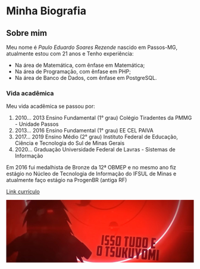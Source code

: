 # Minha **Biografia**

## Sobre mim

Meu nome é *Paulo Eduardo Soares Rezende* nascido em Passos-MG, atualmente estou com 21 anos e Tenho experiência:
  * Na área de Matemática, com ênfase em Matemática;
  * Na área de Programação, com ênfase em PHP;
  * Na área de Banco de Dados, com ênfase em PostgreSQL.

### Vida acadêmica

Meu vida acadêmica se passou por:
1.	2010... 2013	Ensino Fundamental (1° grau)	Colégio Tiradentes da PMMG - Unidade Passos
2.	2013... 2016	Ensino Fundamental (1° grau)	EE CEL PAIVA	 
3.	2017... 2019	Ensino Médio (2° grau)	Instituto Federal de Educação, Ciência e Tecnologia do Sul de Minas Gerais	 
4.	2020...	Graduação	Universidade Federal de Lavras - Sistemas de Informação

Em 2016 fui medalhista de Bronze da 12ª OBMEP e no mesmo ano fiz estágio no Núcleo de Tecnologia de Informação do IFSUL de Minas e atualmente faço estágio na ProgenBR (antiga RF)

[Link currículo](https://lattes.cnpq.br/6212969601759593)

![Isso tudo é o Tsukuyomi](1500x500.jfif)